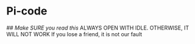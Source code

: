 # Pi-code
*## Make SURE you read this*
ALWAYS OPEN WITH IDLE. OTHERWISE, IT WILL NOT WORK
If you lose a friend, it is not our fault
